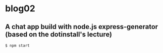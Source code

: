 # blog02
## A chat app build with node.js express-generator (based on the dotinstall's lecture)


```
$ npm start
```
